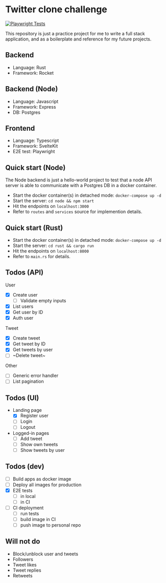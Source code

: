 # Twitter clone challenge

[![Playwright Tests](https://github.com/laxa88/twitter-clone/actions/workflows/playwright.yml/badge.svg?branch=main)](https://github.com/laxa88/twitter-clone/actions/workflows/playwright.yml)

This repository is just a practice project for me to write a full stack application, and as a boilerplate and reference for my future projects.

## Backend

- Language: Rust
- Framework: Rocket

## Backend (Node)

- Language: Javascript
- Framework: Express
- DB: Postgres

## Frontend

- Language: Typescript
- Framework: SvelteKit
- E2E test: Playwright

## Quick start (Node)

The Node backend is just a hello-world project to test that a node API server is able to communicate with a Postgres DB in a docker container.

- Start the docker container(s) in detached mode: `docker-compose up -d`
- Start the server: `cd node && npm start`
- Hit the endpoints on `localhost:3000`
- Refer to `routes` and `services` source for implemention details.

## Quick start (Rust)

- Start the docker container(s) in detached mode: `docker-compose up -d`
- Start the server: `cd rust && cargo run`
- Hit the endpoints on `localhost:8000`
- Refer to `main.rs` for details.

## Todos (API)

User
- [x] Create user
  - [ ] Validate empty inputs
- [x] List users
- [x] Get user by ID
- [x] Auth user

Tweet
- [x] Create tweet
- [x] Get tweet by ID
- [x] Get tweets by user
- [ ] ~Delete tweet~

Other
- [ ] Generic error handler
- [ ] List pagination

## Todos (UI)

- Landing page
  - [x] Register user
  - [ ] Login
  - [ ] Logout

- Logged-in pages
  - [ ] Add tweet
  - [ ] Show own tweets
  - [ ] Show tweets by user

## Todos (dev)

- [ ] Build apps as docker image
- [ ] Deploy all images for production
- [x] E2E tests
  - [ ] in local
  - [ ] in CI
- [ ] CI deployment
  - [ ] run tests
  - [ ] build image in CI
  - [ ] push image to personal repo

## Will not do

- Block/unblock user and tweets
- Followers
- Tweet likes
- Tweet replies
- Retweets
